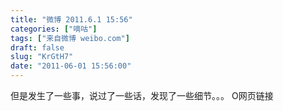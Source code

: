 ```yaml
---
title: "微博 2011.6.1 15:56"
categories: ["嘀咕"]
tags: ["来自微博 weibo.com"]
draft: false
slug: "KrGtH7"
date: "2011-06-01 15:56:00"
---
```


<p>但是发生了一些事，说过了一些话，发现了一些细节。。。 O网页链接 ​​​​</p>
